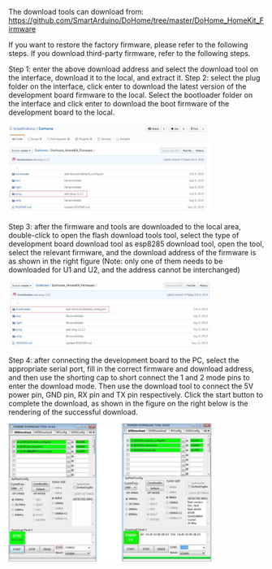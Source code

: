 The download tools can download from:
https://github.com/SmartArduino/DoHome/tree/master/DoHome_HomeKit_Firmware

If you want to restore the factory firmware, please refer to the following steps. If you download third-party firmware, refer to the following steps.

Step 1: enter the above download address and select the download tool on the interface, download it to the local, and extract it. Step 2: select the plug folder on the interface, click enter to download the latest version of the development board firmware to the local. Select the bootloader folder on the interface and click enter to download the boot firmware of the development board to the local.

   <img src="../README_IMAGE/6.png" width="400" />
   
Step 3: after the firmware and tools are downloaded to the local area,
double-click to open the flash download tools tool, select the type of development board download tool as esp8285 download tool, open the tool, select the relevant firmware, and the download address of the firmware is as shown in the right figure (Note: only one of them needs to be downloaded for U1 and U2, and the address cannot be interchanged)

  <img src="../README_IMAGE/7.png" width="400" />

Step 4: after connecting the development board to the PC, select the appropriate serial port, fill in the correct firmware and download address, and then use the shorting cap to short connect the 1 and 2 mode pins to enter the download mode. Then use the download tool to connect the 5V power pin, GND pin, RX pin and TX pin respectively. Click the start button to complete the download, as shown in the figure on the right below is the rendering of the successful download.

   <img src="../README_IMAGE/9.png" width="400" />
